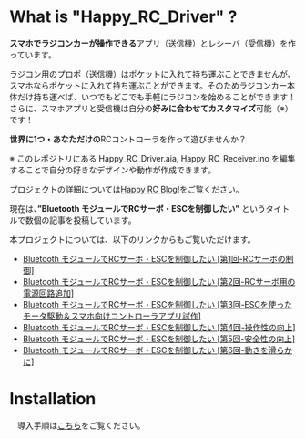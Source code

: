# What is "Happy_RC_Driver" ?
**スマホでラジコンカーが操作できる**アプリ（送信機）とレシーバ（受信機）を作っています。

ラジコン用のプロポ（送信機）はポケットに入れて持ち運ぶことできませんが、スマホならポケットに入れて持ち運ぶことができます。そのためラジコンカー本体だけ持ち運べば、いつでもどこでも手軽にラジコンを始めることができます！さらに、スマホアプリと受信機は自分の**好みに合わせてカスタマイズ**可能（※）です！

**世界に1つ・あなただけの**RCコントローラを作って遊びませんか？

※ このレポジトリにある Happy_RC_Driver.aia, Happy_RC_Receiver.ino を編集することで自分の好きなデザインや動作が作成できます。

プロジェクトの詳細については[Happy RC Blog!](https://tomokiikegami.github.io/Happy_RC.github.io/)をご覧ください。

現在は、**”Bluetooth モジュールでRCサーボ・ESCを制御したい”** というタイトルで数個の記事を投稿しています。

本プロジェクトについては、以下のリンクからもご覧いただけます。

* [Bluetooth モジュールでRCサーボ・ESCを制御したい [第1回-RCサーボの制御]](https://tomokiikegami.github.io/Happy_RC.github.io/2022/02/27/)
* [Bluetooth モジュールでRCサーボ・ESCを制御したい [第2回-RCサーボ用の電源回路追加]](https://tomokiikegami.github.io/Happy_RC.github.io/2022/03/12/)
* [Bluetooth モジュールでRCサーボ・ESCを制御したい [第3回-ESCを使ったモータ駆動＆スマホ向けコントローラアプリ試作]](https://tomokiikegami.github.io/Happy_RC.github.io/2022/03/15/)
* [Bluetooth モジュールでRCサーボ・ESCを制御したい [第4回-操作性の向上]](https://tomokiikegami.github.io/Happy_RC.github.io/2022/08/20/)
* [Bluetooth モジュールでRCサーボ・ESCを制御したい [第5回-安全性の向上]](https://tomokiikegami.github.io/Happy_RC.github.io/2022/08/30/)
* [Bluetooth モジュールでRCサーボ・ESCを制御したい [第6回-動きを滑らかに]](https://tomokiikegami.github.io/Happy_RC.github.io/2022/09/27/)

# Installation
　導入手順は[こちら](https://tomokiikegami.github.io/Happy_RC.github.io/2022/08/30/)をご覧ください。